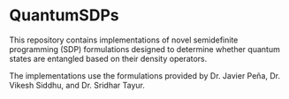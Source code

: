 # QuantumSDPs
This repository contains implementations of novel semidefinite programming (SDP) formulations designed to determine whether quantum states are entangled based on their density operators.

The implementations use the formulations provided by Dr. Javier Peña, Dr. Vikesh Siddhu, and Dr. Sridhar Tayur.
